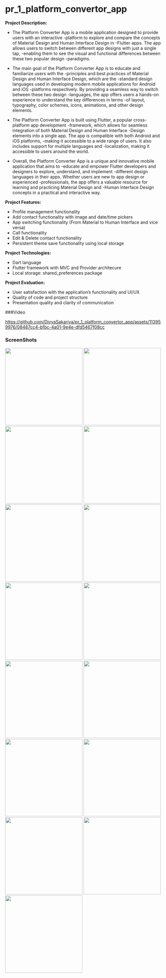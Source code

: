 # pr_1_platform_convertor_app

**Project Description:**
-  The Platform Converter App is a mobile application designed to provide users with an interactive
-platform to explore and compare the concepts of Material Design and Human Interface Design in
-Flutter apps. The app allows users to switch between different app designs with just a single tap,
-enabling them to see the visual and functional differences between these two popular design
-paradigms.

-  The main goal of the Platform Converter App is to educate and familiarize users with the
-principles and best practices of Material Design and Human Interface Design, which are the
-standard design languages used in developing modern mobile applications for Android and iOS
-platforms respectively. By providing a seamless way to switch between these two design
-languages, the app offers users a hands-on experience to understand the key differences in terms
-of layout, typography, color schemes, icons, animations, and other design elements.

-  The Platform Converter App is built using Flutter, a popular cross-platform app development
-framework, which allows for seamless integration of both Material Design and Human Interface
-Design elements into a single app. The app is compatible with both Android and iOS platforms,
-making it accessible to a wide range of users. It also includes support for multiple languages and
-localization, making it accessible to users around the world.

-  Overall, the Platform Converter App is a unique and innovative mobile application that aims to
-educate and empower Flutter developers and designers to explore, understand, and implement
-different design languages in their apps. Whether users are new to app design or experienced
-professionals, the app offers a valuable resource for learning and practicing Material Design and
-Human Interface Design concepts in a practical and interactive way.

**Project Features:**
- Profile management functionality
- Add contact functionality with image and date/time pickers
- App switching functionality (From Material to Human Interface and vice versa)
- Call functionality
- Edit & Delete contact functionality
- Persistent theme save functionality using local storage

**Project Technologies:**
- Dart language
- Flutter framework with MVC and Provider architecure
- Local storage: shared_preferences package

**Project Evaluation:**
- User satisfaction with the application’s functionality and UI/UX
- Quality of code and project structure
- Presentation quality and clarity of communication

###Video

https://github.com/DivyaSakariya/pr_1_platform_convertor_app/assets/113959976/08487cc4-bfbc-4a01-9e4e-dfd5467f08cc

### ScreenShots

<img src="https://github.com/DivyaSakariya/pr_1_platform_convertor_app/assets/113959976/3cb4c0a8-edfe-45a6-8114-032a2c2c29fd"  width="250px"></img>
<img src="https://github.com/DivyaSakariya/pr_1_platform_convertor_app/assets/113959976/6cbdefb5-933d-46a6-943a-02222e71f299" width="250px"></img>
<img src="https://github.com/DivyaSakariya/pr_1_platform_convertor_app/assets/113959976/fcc0410d-3c2c-4696-831c-6412f1025352" width="250px"></img>
<img src="https://github.com/DivyaSakariya/pr_1_platform_convertor_app/assets/113959976/566f3620-ac54-41f6-a015-31df848371f4" width="250px"></img>
<img src="https://github.com/DivyaSakariya/pr_1_platform_convertor_app/assets/113959976/fa9b3222-ae9c-4159-9264-ede400346053" width="250px"></img>
<img src="https://github.com/DivyaSakariya/pr_1_platform_convertor_app/assets/113959976/9203d848-1c02-441c-bfcb-9156a4433209" width="250px"></img>
<img src="https://github.com/DivyaSakariya/pr_1_platform_convertor_app/assets/113959976/d8ff5439-0e5c-441f-a7aa-fc43ad7e6900" width="250px"></img>
<img src="https://github.com/DivyaSakariya/pr_1_platform_convertor_app/assets/113959976/09210081-c8cf-419d-8683-8933b270d465" width="250px"></img>
<img src="https://github.com/DivyaSakariya/pr_1_platform_convertor_app/assets/113959976/1be96870-2cc4-4e29-b26a-d37286687051" width="250px"></img>
<img src="https://github.com/DivyaSakariya/pr_1_platform_convertor_app/assets/113959976/426ef793-2814-4985-8831-b51161ad2e57" width="250px"></img>
<img src="https://github.com/DivyaSakariya/pr_1_platform_convertor_app/assets/113959976/b39622d4-75fc-4507-a8d2-cdbf0a50949d" width="250px"></img>
<img src="https://github.com/DivyaSakariya/pr_1_platform_convertor_app/assets/113959976/50d77c8a-5291-4bab-9456-b5f632a281b2" width="250px"></img>
<img src="https://github.com/DivyaSakariya/pr_1_platform_convertor_app/assets/113959976/a923ca6b-9236-4aa3-aad7-e2efc03447c4" width="250px"></img>
<img src="https://github.com/DivyaSakariya/pr_1_platform_convertor_app/assets/113959976/186f209d-dd9c-4d83-a89a-12e92114fa37" width="250px"></img>
<img src="https://github.com/DivyaSakariya/pr_1_platform_convertor_app/assets/113959976/960ef332-bccd-49a2-b806-4035e6e8d813" width="250px"></img>


